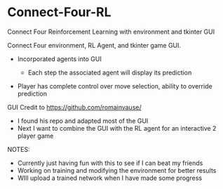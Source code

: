 # Connect-Four-RL
Connect Four Reinforcement Learning with environment and tkinter GUI



Connect Four environment, RL Agent, and tkinter game GUI.
  
  - Incorporated agents into GUI
    - Each step the associated agent will display its prediction
   
  - Player has complete control over move selection, ability to override prediction
  




GUI Credit to https://github.com/romainvause/
  - I found his repo and adapted most of the GUI
  - Next I want to combine the GUI with the RL agent for an interactive 2 player game



NOTES:

  - Currently just having fun with this to see if I can beat my friends
  - Working on training and modifying the environment for better results
  - WIll upload a trained network when I have made some progress
